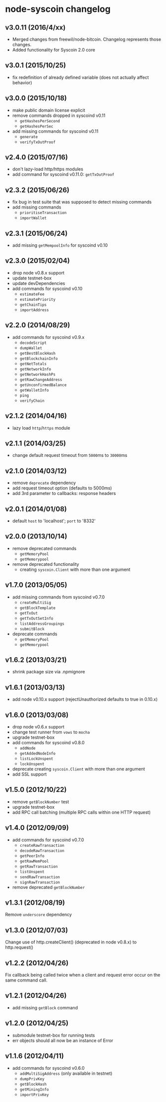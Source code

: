 # node-syscoin changelog

## v3.0.11 (2016/4/xx)
* Merged changes from freewil/node-bitcoin. Changelog represents those changes. 
* Added functionality for Syscoin 2.0 core

## v3.0.1 (2015/10/25)
* fix redefinition of already defined variable (does not actually affect behavior)

## v3.0.0 (2015/10/18)
* make public domain license explicit
* remove commands dropped in syscoind v0.11
  * `getHashesPerSecond`
  * `getHashesPerSec`
* add missing commands for syscoind v0.11
  * `generate`
  * `verifyTxOutProof`

## v2.4.0 (2015/07/16)
* don't lazy-load http/https modules
* add command for syscoind v0.11.0: `getTxOutProof`

## v2.3.2 (2015/06/26)
* fix bug in test suite that was supposed to detect missing commands
* add missing commands
  * `prioritiseTransaction`
  * `importWallet`

## v2.3.1 (2015/06/24)
* add missing `getMempoolInfo` for syscoind v0.10

## v2.3.0 (2015/02/04)
* drop node v0.8.x support
* update testnet-box
* update devDependencies
* add commands for syscoind v0.10
  * `estimateFee`
  * `estimatePriority`
  * `getChainTips`
  * `importAddress`

## v2.2.0 (2014/08/29)
* add commands for syscoind v0.9.x
  * `decodeScript`
  * `dumpWallet`
  * `getBestBlockHash`
  * `getBlockchainInfo`
  * `getNetTotals`
  * `getNetworkInfo`
  * `getNetworkHashPs`
  * `getRawChangeAddress`
  * `getUnconfirmedBalance`
  * `getWalletInfo`
  * `ping`
  * `verifyChain`

## v2.1.2 (2014/04/16)
* lazy load `http`/`https` module

## v2.1.1 (2014/03/25)
* change default request timeout from `5000`ms to `30000`ms

## v2.1.0 (2014/03/12)
* remove `deprecate` dependency
* add request timeout option (defaults to 5000ms)
* add 3rd parameter to callbacks: response headers

## v2.0.1 (2014/01/08)
* default `host` to 'localhost'; `port` to '8332'

## v2.0.0 (2013/10/14)
* remove deprecated commands
  * `getMemoryPool`
  * `getMemorypool`
* remove deprecated functionality
  * creating `syscoin.Client` with more than one argument

## v1.7.0 (2013/05/05)
* add missing commands from syscoind v0.7.0
  * `createMultiSig`
  * `getBlockTemplate`
  * `getTxOut`
  * `getTxOutSetInfo`
  * `listAddressGroupings`
  * `submitBlock`
* deprecate commands
  * `getMemoryPool`
  * `getMemorypool`

## v1.6.2 (2013/03/21)
* shrink package size via .npmignore

## v1.6.1 (2013/03/13)
* add node v0.10.x support (rejectUnauthorized defaults to true in 0.10.x)

## v1.6.0 (2013/03/08)
* drop node v0.6.x support
* change test runner from `vows` to `mocha`
* upgrade testnet-box
* add commands for syscoind v0.8.0
  * `addNode`
  * `getAddedNodeInfo`
  * `listLockUnspent`
  * `lockUnspent`
* deprecate creating `syscoin.Client` with more than one argument
* add SSL support

## v1.5.0 (2012/10/22)
* remove `getBlockNumber` test
* upgrade testnet-box
* add RPC call batching (multiple RPC calls within one HTTP request)

## v1.4.0 (2012/09/09)
* add commands for syscoind v0.7.0
  * `createRawTransaction`
  * `decodeRawTransaction`
  * `getPeerInfo`
  * `getRawMemPool`
  * `getRawTransaction`
  * `listUnspent`
  * `sendRawTransaction`
  * `signRawTransaction`
* remove deprecated `getBlockNumber`

## v1.3.1 (2012/08/19)
Remove `underscore` dependency

## v1.3.0 (2012/07/03)
Change use of http.createClient() (deprecated in node v0.8.x) to http.request()

## v1.2.2 (2012/04/26)
Fix callback being called twice when a client and request error
occur on the same command call.

## v1.2.1 (2012/04/26)
* add missing `getBlock` command

## v1.2.0 (2012/04/25)
* submodule testnet-box for running tests
* err objects should all now be an instance of Error

## v1.1.6 (2012/04/11)
* add commands for syscoind v0.6.0
  * `addMultiSigAddress` (only available in testnet)
  * `dumpPrivKey`
  * `getBlockHash`
  * `getMiningInfo`
  * `importPrivKey`
